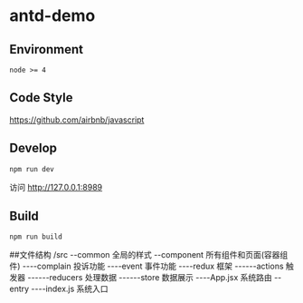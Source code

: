 # antd-demo

## Environment

```
node >= 4
```

## Code Style

https://github.com/airbnb/javascript

## Develop

```
npm run dev
```

访问 http://127.0.0.1:8989

## Build

```
npm run build
```
##文件结构
/src
--common 全局的样式
--component 所有组件和页面(容器组件)
----complain 投诉功能
----event 事件功能
----redux 框架
------actions 触发器
------reducers 处理数据
------store 数据展示
----App.jsx 系统路由
--entry
----index.js 系统入口
